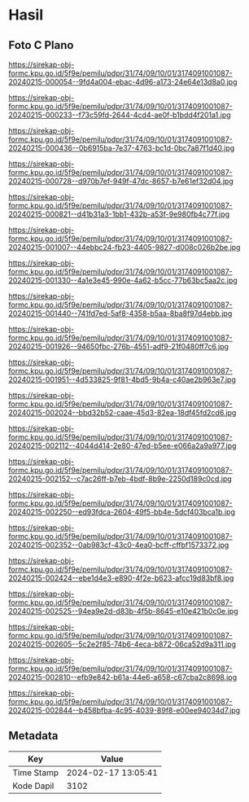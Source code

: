# Hasil

## Foto C Plano

https://sirekap-obj-formc.kpu.go.id/5f9e/pemilu/pdpr/31/74/09/10/01/3174091001087-20240215-000054--9fd4a004-ebac-4d96-a173-24e64e13d8a0.jpg

https://sirekap-obj-formc.kpu.go.id/5f9e/pemilu/pdpr/31/74/09/10/01/3174091001087-20240215-000233--f73c59fd-2644-4cd4-ae0f-b1bdd4f201a1.jpg

https://sirekap-obj-formc.kpu.go.id/5f9e/pemilu/pdpr/31/74/09/10/01/3174091001087-20240215-000436--0b6915ba-7e37-4763-bc1d-0bc7a87f1d40.jpg

https://sirekap-obj-formc.kpu.go.id/5f9e/pemilu/pdpr/31/74/09/10/01/3174091001087-20240215-000728--d970b7ef-949f-47dc-8657-b7e61ef32d04.jpg

https://sirekap-obj-formc.kpu.go.id/5f9e/pemilu/pdpr/31/74/09/10/01/3174091001087-20240215-000821--d41b31a3-1bb1-432b-a53f-9e980fb4c77f.jpg

https://sirekap-obj-formc.kpu.go.id/5f9e/pemilu/pdpr/31/74/09/10/01/3174091001087-20240215-001007--44ebbc24-fb23-4405-9827-d008c026b2be.jpg

https://sirekap-obj-formc.kpu.go.id/5f9e/pemilu/pdpr/31/74/09/10/01/3174091001087-20240215-001330--4a1e3e45-990e-4a62-b5cc-77b63bc5aa2c.jpg

https://sirekap-obj-formc.kpu.go.id/5f9e/pemilu/pdpr/31/74/09/10/01/3174091001087-20240215-001440--741fd7ed-5af8-4358-b5aa-8ba8f97d4ebb.jpg

https://sirekap-obj-formc.kpu.go.id/5f9e/pemilu/pdpr/31/74/09/10/01/3174091001087-20240215-001926--94650fbc-276b-4551-adf9-21f0480ff7c6.jpg

https://sirekap-obj-formc.kpu.go.id/5f9e/pemilu/pdpr/31/74/09/10/01/3174091001087-20240215-001951--4d533825-9f81-4bd5-9b4a-c40ae2b963e7.jpg

https://sirekap-obj-formc.kpu.go.id/5f9e/pemilu/pdpr/31/74/09/10/01/3174091001087-20240215-002024--bbd32b52-caae-45d3-82ea-18df45fd2cd6.jpg

https://sirekap-obj-formc.kpu.go.id/5f9e/pemilu/pdpr/31/74/09/10/01/3174091001087-20240215-002112--4044d414-2e80-47ed-b5ee-e066a2a9a977.jpg

https://sirekap-obj-formc.kpu.go.id/5f9e/pemilu/pdpr/31/74/09/10/01/3174091001087-20240215-002152--c7ac26ff-b7eb-4bdf-8b9e-2250d189c0cd.jpg

https://sirekap-obj-formc.kpu.go.id/5f9e/pemilu/pdpr/31/74/09/10/01/3174091001087-20240215-002250--ed93fdca-2604-49f5-bb4e-5dcf403bca1b.jpg

https://sirekap-obj-formc.kpu.go.id/5f9e/pemilu/pdpr/31/74/09/10/01/3174091001087-20240215-002352--0ab983cf-43c0-4ea0-bcff-cffbf1573372.jpg

https://sirekap-obj-formc.kpu.go.id/5f9e/pemilu/pdpr/31/74/09/10/01/3174091001087-20240215-002424--ebe1d4e3-e890-4f2e-b623-afcc19d83bf8.jpg

https://sirekap-obj-formc.kpu.go.id/5f9e/pemilu/pdpr/31/74/09/10/01/3174091001087-20240215-002525--94ea9e2d-d83b-4f5b-8645-e10e421b0c0e.jpg

https://sirekap-obj-formc.kpu.go.id/5f9e/pemilu/pdpr/31/74/09/10/01/3174091001087-20240215-002605--5c2e2f85-74b6-4eca-b872-06ca52d9a311.jpg

https://sirekap-obj-formc.kpu.go.id/5f9e/pemilu/pdpr/31/74/09/10/01/3174091001087-20240215-002810--efb9e842-b61a-44e6-a658-c67cba2c8698.jpg

https://sirekap-obj-formc.kpu.go.id/5f9e/pemilu/pdpr/31/74/09/10/01/3174091001087-20240215-002844--b458bfba-4c95-4039-89f8-e00ee94034d7.jpg


## Metadata

| Key        | Value               |
| ---------- | ------------------- |
| Time Stamp | 2024-02-17 13:05:41 |
| Kode Dapil | 3102                |



